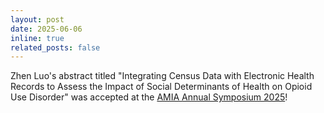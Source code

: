 ```yaml
---
layout: post
date: 2025-06-06
inline: true
related_posts: false
---
```


Zhen Luo's abstract titled "Integrating Census Data with Electronic Health Records to Assess the Impact of Social Determinants of Health on Opioid Use Disorder" was accepted at the [AMIA Annual Symposium 2025](https://amia.org/education-events/amia-2025-annual-symposium)! 